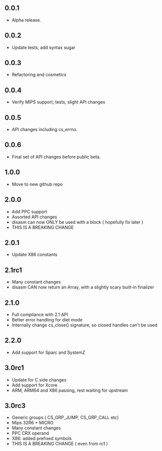 ## 0.0.1
* Alpha release.

## 0.0.2
* Update tests, add syntax sugar

## 0.0.3
* Refactoring and cosmetics

## 0.0.4
* Verify MIPS support, tests, slight API changes

## 0.0.5
* API changes including cs_errno.

## 0.0.6
* Final set of API changes before public beta.

## 1.0.0
* Move to new github repo

## 2.0.0
* Add PPC support
* Assorted API changes
* disasm can now ONLY be used with a block ( hopefully fix later )
* THIS IS A BREAKING CHANGE

## 2.0.1
* Update X86 constants

## 2.1rc1
* Many constant changes
* disasm CAN now return an Array, with a slightly scary built-in finalizer

## 2.1.0
* Full compliance with 2.1 API
* Better error handling for diet mode
* Internally change cs_close() signature, so closed handles can't be used

## 2.2.0
* Add support for Sparc and SystemZ

## 3.0rc1
* Update for C side changes
* Add support for Xcore
* ARM, ARM64 and X86 passing, rest waiting for upstream

## 3.0rc3
* Generic groups ( CS_GRP_JUMP, CS_GRP_CALL etc)
* Mips 32R6 + MICRO
* Many constant changes
* PPC CRX operand
* X86: added prefixed symbols
* THIS IS A BREAKING CHANGE ( even from rc1 )